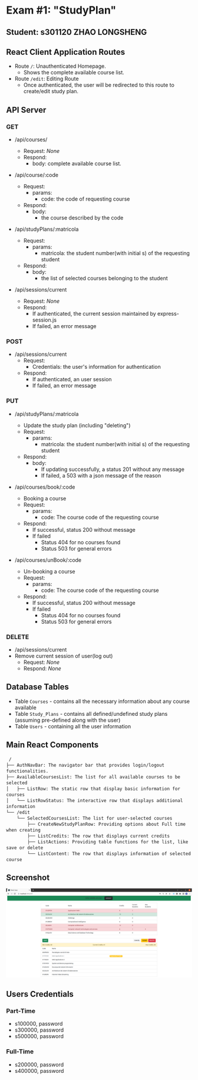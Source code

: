 # Exam #1: "StudyPlan"

## Student: s301120 ZHAO LONGSHENG

## React Client Application Routes

- Route `/`: Unauthenticated Homepage.
  - Shows the complete available course list.
- Route `/edit`: Editing Route
  - Once authenticated, the user will be redirected to this route to create/edit study plan.

## API Server

### GET

- /api/courses/
  - Request: _None_
  - Respond:
    - body: complete available course list.

- /api/course/:code
  - Request:
    - params:
      - code: the code of requesting course
  - Respond:
    - body:
      - the course described by the code

- /api/studyPlans/:matricola
  - Request:
    - params:
      - matricola: the student number(with initial s) of the requesting student
  - Respond:
    - body:
      - the list of selected courses belonging to the student

- /api/sessions/current
  - Request: _None_
  - Respond:
    - If authenticated, the current session maintained by express-session.js
    - If failed, an error message

### POST

- /api/sessions/current
  - Request:
    - Credentials: the user's information for authentication
  - Respond:
    - If authenticated, an user session
    - If failed, an error message
  
### PUT

- /api/studyPlans/:matricola
  - Update the study plan (including "deleting")
  - Request:
    - params:
      - matricola: the student number(with initial s) of the requesting student
  - Respond:
    - body:
      - If updating successfully, a status 201 without any message
      - If failed, a 503 with a json message of the reason

- /api/courses/book/:code
  - Booking a course
  - Request:
    - params:
      - code: The course code of the requesting course
  - Respond:
    - If successful, status 200 without message
    - If failed
      - Status 404 for no courses found
      - Status 503 for general errors

- /api/courses/unBook/:code
  - Un-booking a course
  - Request:
    - params:
      - code: The course code of the requesting course
  - Respond:
    - If successful, status 200 without message
    - If failed
      - Status 404 for no courses found
      - Status 503 for general errors

### DELETE

- /api/sessions/current
- Remove current session of user(log out)
  - Request: _None_
  - Respond: _None_

## Database Tables

- Table `Courses` - contains all the necessary information about any course available
- Table `Study_Plans` - contains all defined/undefined study plans (assuming pre-defined along with the user)
- Table `Users` - containing all the user information

## Main React Components

```text
 /
├── AuthNavBar: The navigator bar that provides login/logout functionalities.
├── AvailableCoursesList: The list for all available courses to be selected
│   ├── ListRow: The static row that display basic information for courses
│   └── ListRowStatus: The interactive row that displays additional information
└── /edit
    └── SelectedCoursesList: The list for user-selected courses
        ├── CreateNewStudyPlanRow: Providing options about Full time when creating
        ├── ListCredits: The row that displays current credits
        ├── ListActions: Providing table functions for the list, like save or delete
        └── ListContent: The row that displays information of selected course
```

## Screenshot

![Screenshot](./img/screenshot.png)

## Users Credentials

### Part-Time

- s100000, password
- s300000, password
- s500000, password

### Full-Time

- s200000, password
- s400000, password
